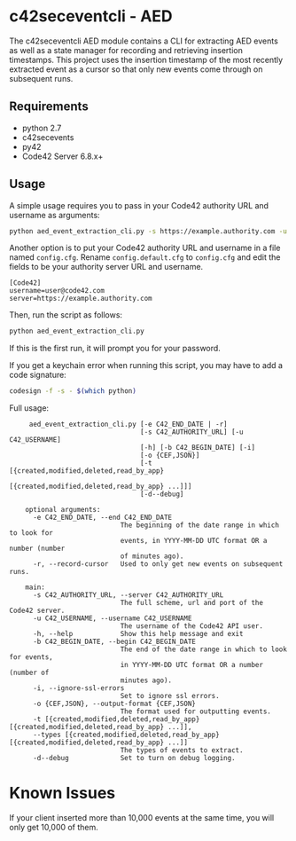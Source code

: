 # c42seceventcli - AED

The c42seceventcli AED module contains a CLI for extracting AED events as well as a state manager
for recording and retrieving insertion timestamps. This project uses the insertion timestamp of the 
most recently extracted event as a cursor so that only new events come through on subsequent runs.

## Requirements
- python 2.7
- c42secevents
- py42
- Code42 Server 6.8.x+

## Usage

A simple usage requires you to pass in your Code42 authority URL and username as arguments:

```bash
python aed_event_extraction_cli.py -s https://example.authority.com -u security.admin@example.com
```
        
Another option is to put your Code42 authority URL and username in a file named `config.cfg`. 
Rename `config.default.cfg` to `config.cfg` and edit the fields to be your
authority server URL and username.

```buildoutcfg
[Code42]
username=user@code42.com
server=https://example.authority.com
```

Then, run the script as follows:

```bash
python aed_event_extraction_cli.py
```

If this is the first run, it will prompt you for your password.

If you get a keychain error when running this script, you may have to add a code signature:

```bash
codesign -f -s - $(which python)
```

Full usage:

```
     aed_event_extraction_cli.py [-e C42_END_DATE | -r]
                                 [-s C42_AUTHORITY_URL] [-u C42_USERNAME]
                                 [-h] [-b C42_BEGIN_DATE] [-i]
                                 [-o {CEF,JSON}]
                                 [-t [{created,modified,deleted,read_by_app} 
                                     [{created,modified,deleted,read_by_app} ...]]]
                                 [-d--debug]
    
    optional arguments:
      -e C42_END_DATE, --end C42_END_DATE
                            The beginning of the date range in which to look for
                            events, in YYYY-MM-DD UTC format OR a number (number
                            of minutes ago).
      -r, --record-cursor   Used to only get new events on subsequent runs.
    
    main:
      -s C42_AUTHORITY_URL, --server C42_AUTHORITY_URL
                            The full scheme, url and port of the Code42 server.
      -u C42_USERNAME, --username C42_USERNAME
                            The username of the Code42 API user.
      -h, --help            Show this help message and exit
      -b C42_BEGIN_DATE, --begin C42_BEGIN_DATE
                            The end of the date range in which to look for events,
                            in YYYY-MM-DD UTC format OR a number (number of
                            minutes ago).
      -i, --ignore-ssl-errors
                            Set to ignore ssl errors.
      -o {CEF,JSON}, --output-format {CEF,JSON}
                            The format used for outputting events.
      -t [{created,modified,deleted,read_by_app} [{created,modified,deleted,read_by_app} ...]], 
      --types [{created,modified,deleted,read_by_app} [{created,modified,deleted,read_by_app} ...]]
                            The types of events to extract.
      -d--debug             Set to turn on debug logging.
```

# Known Issues

If your client inserted more than 10,000 events at the same time, you will only get 10,000 of them.
